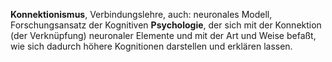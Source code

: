 **Konnektionismus**, Verbindungslehre, auch: neuronales Modell, Forschungsansatz der Kognitiven **Psychologie**, der sich mit der Konnektion (der Verknüpfung) neuronaler Elemente und mit der Art und Weise befaßt, wie sich dadurch höhere Kognitionen darstellen und erklären lassen.